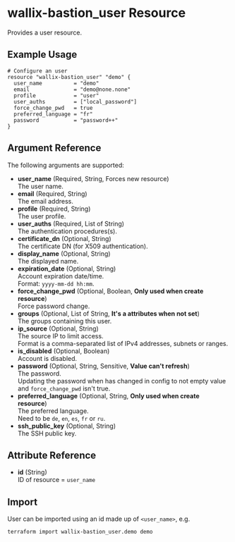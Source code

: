 # wallix-bastion_user Resource

Provides a user resource.

## Example Usage

```hcl
# Configure an user
resource "wallix-bastion_user" "demo" {
  user_name          = "demo"
  email              = "demo@none.none"
  profile            = "user"
  user_auths         = ["local_password"]
  force_change_pwd   = true
  preferred_language = "fr"
  password           = "password++"
}
```

## Argument Reference

The following arguments are supported:

- **user_name** (Required, String, Forces new resource)  
  The user name.
- **email** (Required, String)  
  The email address.
- **profile** (Required, String)  
  The user profile.
- **user_auths** (Required, List of String)  
  The authentication procedures(s).
- **certificate_dn** (Optional, String)  
  The certificate DN (for X509 authentication).
- **display_name** (Optional, String)  
  The displayed name.
- **expiration_date** (Optional, String)  
  Account expiration date/time.  
  Format: `yyyy-mm-dd hh:mm`.
- **force_change_pwd** (Optional, Boolean, **Only used when create resource**)  
  Force password change.
- **groups** (Optional, List of String, **It's a attributes when not set**)  
  The groups containing this user.
- **ip_source** (Optional, String)  
  The source IP to limit access.  
  Format is a comma-separated list of IPv4 addresses, subnets or ranges.
- **is_disabled** (Optional, Boolean)  
  Account is disabled.
- **password** (Optional, String, Sensitive, **Value can't refresh**)  
  The password.  
  Updating the password when has changed in config to not empty value
  and `force_change_pwd` isn't true.
- **preferred_language** (Optional, String, **Only used when create resource**)  
  The preferred language.  
  Need to be `de`, `en`, `es`, `fr` or `ru`.
- **ssh_public_key** (Optional, String)  
  The SSH public key.

## Attribute Reference

- **id** (String)  
  ID of resource = `user_name`

## Import

User can be imported using an id made up of `<user_name>`, e.g.

```shell
terraform import wallix-bastion_user.demo demo
```
